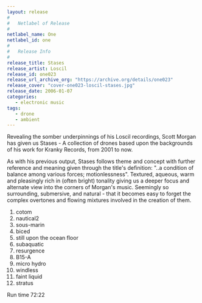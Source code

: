 ```yaml
---
layout: release
#
#   Netlabel of Release
#
netlabel_name: One
netlabel_id: one
#
#   Release Info
#
release_title: Stases
release_artist: Loscil
release_id: one023
release_url_archive_org: "https://archive.org/details/one023"
release_cover: "cover-one023-loscil-stases.jpg"
release_date: 2006-01-07
categories:
   - electronic music
tags:
   - drone
   - ambient
---
```

Revealing the somber underpinnings of his Loscil recordings, Scott Morgan has given us Stases - A collection of drones based upon the backgrounds of his work for Kranky Records, from 2001 to now.

As with his previous output, Stases follows theme and concept with further reference and meaning given through the title's definition: "..a condition of balance among various forces; motionlessness". Textured, aqueous, warm and pleasingly rich in (often bright) tonality giving us a deeper focus and alternate view into the corners of Morgan's music. Seemingly so surrounding, submersive, and natural - that it becomes easy to forget the complex overtones and flowing mixtures involved in the creation of them.

1. cotom
2. nautical2
3. sous-marin
4. biced
5. still upon the ocean floor
6. subaquatic
7. resurgence
8. B15-A
9. micro hydro
10. windless
11. faint liquid
12. stratus

Run time 72:22